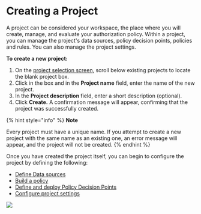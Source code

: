 # Creating a Project



A project can be considered your workspace, the place where you will create, manage, and evaluate your authorization policy. Within a project, you can manage the project's data sources, policy decision points, policies and rules. You can also manage the project settings.

**To create a new project:**

1. On the [project selection screen](project-selection-screen.md), scroll below existing projects to locate the blank project box.
2. Click in the box and in the **Project name** field, enter the name of the new project.
3. In the **Project description** field, enter a short description \(optional\).
4. Click **Create.** A confirmation message will appear, confirming that the project was successfully created.

{% hint style="info" %}
**Note**

Every project must have a unique name. If you attempt to create a new project with the same name as an existing one, an error message will appear, and the project will not be created.
{% endhint %}

Once you have created the project itself, you can begin to configure the project by defining the following:

* [Define Data sources](../data-sources/)
* [Build a policy](../policies/)
* [Define and deploy Policy Decision Points](../policy-decision-points-pdp/)
* [Configure project settings](../project-settings/)



![](https://files.readme.io/c96c60b-projsuccess.PNG)

